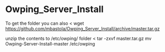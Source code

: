 # Owping_Server_Install

To get the folder you can also 
<
wget https://github.com/mbastola/Owping_Server_Install/archive/master.tar.gz
>
unzip the contents to /etc/owping/ folder
<
tar -zxvf master.tar.gz
mv Owping-Server-Install-master /etc/owping
>
